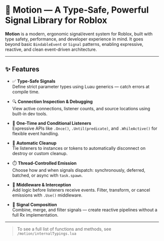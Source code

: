 # 🚦 Motion — A Type-Safe, Powerful Signal Library for Roblox

**Motion** is a modern, ergonomic signal/event system for Roblox, built with type safety, performance, and developer experience in mind. It goes beyond basic `BindableEvent` or `Signal` patterns, enabling expressive, reactive, and clean event-driven architecture.

---

## ✨ Features

- ✅ **Type-Safe Signals**  
  Define strict parameter types using Luau generics — catch errors at compile time.

- 🔍 **Connection Inspection & Debugging**  
  View active connections, listener counts, and source locations using built-in dev tools.

- 🔂 **One-Time and Conditional Listeners**  
  Expressive APIs like `.Once()`, `.Until(predicate)`, and `.WhileActive()` for flexible event handling.

- 🧹 **Automatic Cleanup**  
  Tie listeners to instances or tokens to automatically disconnect on destroy or custom cleanup.

- ⏱️ **Thread-Controlled Emission**  
  Choose how and when signals dispatch: synchronously, deferred, batched, or async with `task.spawn`.

- 🧩 **Middleware & Interception**  
  Add logic before listeners receive events. Filter, transform, or cancel emissions with `.Use()` middleware.

- 🔗 **Signal Composition**  
  Combine, merge, and filter signals — create reactive pipelines without a full Rx implementation.

---

> To see a full list of functions and methods, see `/motion/internalTypings.lua`

